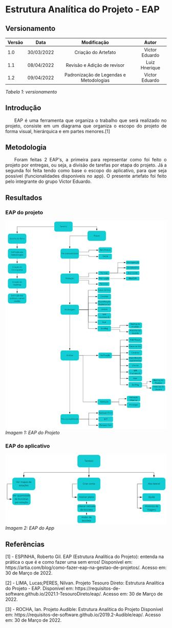 # Estrutura Analítica do Projeto - EAP
## Versionamento

| Versão | Data | Modificação | Autor |
|-|-|:-:|:-:|
| 1.0 | 30/03/2022 | Criação do Artefato | Victor Eduardo |
| 1.1 | 08/04/2022 | Revisão e Adição de revisor | Luiz Hnerique |
| 1.2 | 09/04/2022 | Padronização de Legendas e Metodologias | Victor Eduardo |

*Tabela 1: versionamento*

## Introdução
<p align="justify">&emsp;&emsp;EAP é uma ferramenta que organiza o trabalho que será realizado no projeto, consiste em um diagrama que organiza o escopo do projeto de forma visual, hierárquica e em partes menores.[1]</p>

## Metodologia
<p align="justify">&emsp;&emsp;Foram feitas 2 EAP's, a primeira para representar como foi feito o projeto por entregas, ou seja, a divisão de tarefas por etapa do projeto. Já a segunda foi feita tendo como base o escopo do aplicativo, para que seja possível (funcionalidades disponíveis no app). O presente artefato foi feito pelo integrante do grupo Victor Eduardo.</p>

## Resultados 
### EAP do projeto
![EAP do projeto](../assets/pos-rastreabilidade/eap/eap%20etapas.png)
*Imagem 1: EAP do Projeto* 

### EAP do aplicativo
![EAP do projeto](../assets/pos-rastreabilidade/eap/eap%20app.png)
*Imagem 2: EAP do App* 

## Referências 
<p>[1] - ESPINHA, Roberto Gil. EAP (Estrutura Analítica do Projeto): entenda na prática o que é e como fazer uma sem erros! Disponível em: <a>https://artia.com/blog/como-fazer-eap-na-gestao-de-projetos/</a>. Acesso em: 30 de Março de 2022.</p>
<p>[2] - LIMA, Lucas;PERES, Nilvan. Projeto Tesouro Direto: Estrutura Analítica do Projeto - EAP. Disponível em: <a>https://requisitos-de-software.github.io/2021.1-TesouroDireto/eap/</a>. Acesso em: 30 de Março de 2022.</p>
<p>[3] - ROCHA, Ian. Projeto Audible: Estrutura Analítica do Projeto Disponível em: <a>https://requisitos-de-software.github.io/2019.2-Audible/eap/</a>. Acesso em: 30 de Março de 2022.</p>
